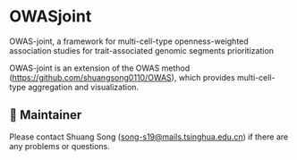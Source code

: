 # OWASjoint
OWAS-joint, a framework for multi-cell-type openness-weighted association studies for trait-associated genomic segments prioritization

OWAS-joint is an extension of the OWAS method (https://github.com/shuangsong0110/OWAS), which provides multi-cell-type aggregation and visualization.





## :busts_in_silhouette: Maintainer

Please contact Shuang Song (song-s19@mails.tsinghua.edu.cn) if there are any problems or questions.






